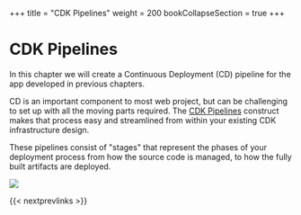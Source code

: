 +++
title = "CDK Pipelines"
weight = 200
bookCollapseSection = true
+++

# CDK Pipelines

In this chapter we will create a Continuous Deployment (CD) pipeline for the app developed in previous chapters.

CD is an important component to most web project, but can be challenging to set up with all the moving parts required. The [CDK Pipelines](https://docs.aws.amazon.com/cdk/latest/guide/cdk_pipeline.html) construct makes that process easy and streamlined from within your existing CDK infrastructure design.

These pipelines consist of "stages" that represent the phases of your deployment process from how the source code is managed, to how the fully built artifacts are deployed.

![](./200-pipelines/pipeline-stages.png)

{{< nextprevlinks >}}